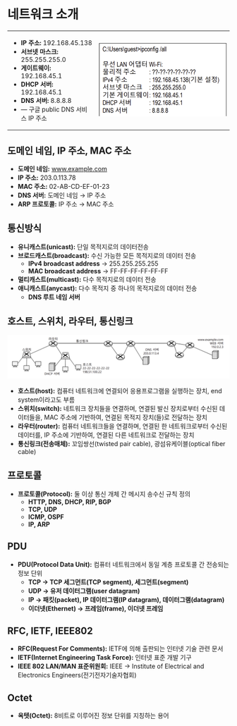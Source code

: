 # 네트워크 소개

<table>
  <tr>
    <td>
      <ul>
        <li><b>IP 주소:</b> 192.168.45.138</li>
        <li><b>서브넷 마스크:</b> 255.255.255.0</li>
        <li><b>게이트웨이:</b> 192.168.45.1</li>
        <li><b>DHCP 서버:</b> 192.168.45.1</li>
        <li><b>DNS 서버:</b> 8.8.8.8</li>
        <li>— 구글 public DNS 서비스 IP 주소</li>
      </ul>
    </td>
    <td style="text-align: right;">
      <img src="https://github.com/secgyu/Computer-Networking/blob/main/Network%20Introduction/%EC%9D%B4%EB%AF%B8%EC%A7%801.png" alt="네트워크 설정 정보">
    </td>
  </tr>
</table>

## 도메인 네임, IP 주소, MAC 주소
- **도메인 네임:** www.example.com
- **IP 주소:** 203.0.113.78
- **MAC 주소:** 02-AB-CD-EF-01-23
- **DNS 서버:** 도메인 네임 → IP 주소
- **ARP 프로토콜:** IP 주소 → MAC 주소

## 통신방식
- **유니캐스트(unicast):** 단일 목적지로의 데이터전송
- **브로드캐스트(broadcast):** 수신 가능한 모든 목적지로의 데이터 전송
  - **IPv4 broadcast address** → 255.255.255.255
  - **MAC broadcast address** → FF-FF-FF-FF-FF-FF
- **멀티캐스트(multicast):** 다수 목적지로의 데이터 전송
- **애니캐스트(anycast):** 다수 목적지 중 하나의 목적지로의 데이터 전송
  - **DNS 루트 네임 서버**

## 호스트, 스위치, 라우터, 통신링크
![네트워크 설정 정보](https://github.com/secgyu/Computer-Networking/blob/main/Network%20Introduction/%EC%9D%B4%EB%AF%B8%EC%A7%802.png)
- **호스트(host):** 컴퓨터 네트워크에 연결되어 응용프로그램을 실행하는 장치, end system이라고도 부름
- **스위치(switch):** 네트워크 장치들을 연결하며, 연결된 발신 장치로부터 수신된 데이터들을, MAC 주소에 기반하여, 연결된 목적지 장치(들)로 전달하는 장치
- **라우터(router):** 컴퓨터 네트워크들을 연결하며, 연결된 한 네트워크로부터 수신된 데이터를, IP 주소에 기반하여, 연결된 다른 네트워크로 전달하는 장치
- **통신링크(전송매체):** 꼬임쌍선(twisted pair cable), 광섬유케이블(optical fiber cable)

## 프로토콜
- **프로토콜(Protocol):** 둘 이상 통신 개체 간 메시지 송수신 규칙 정의
  - **HTTP, DNS, DHCP, RIP, BGP**
  - **TCP, UDP**
  - **ICMP, OSPF**
  - **IP, ARP**

## PDU
- **PDU(Protocol Data Unit):** 컴퓨터 네트워크에서 동일 계층 프로토콜 간 전송되는 정보 단위
  - **TCP → TCP 세그먼트(TCP segment), 세그먼트(segment)**
  - **UDP → 유저 데이터그램(user datagram)**
  - **IP → 패킷(packet), IP 데이터그램(IP datagram), 데이터그램(datagram)**
  - **이더넷(Ethernet) → 프레임(frame), 이더넷 프레임**

## RFC, IETF, IEEE802
- **RFC(Request For Comments):** IETF에 의해 출판되는 인터넷 기술 관련 문서
- **IETF(Internet Engineering Task Force):** 인터넷 표준 개발 기구
- **IEEE 802 LAN/MAN 표준위원회:** IEEE → Institute of Electrical and Electronics Engineers(전기전자기술자협회)

## Octet
- **옥텟(Octet):** 8비트로 이루어진 정보 단위를 지칭하는 용어
